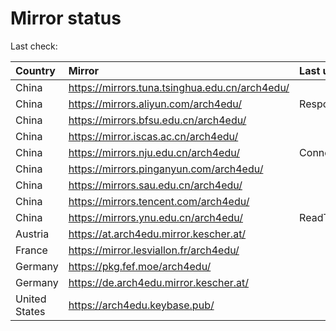 <script src="./time.js"></script>
# Mirror status
Last check: <script type="text/javascript">localize(1666274798.6544886);</script>

|Country|Mirror|Last update|
|:------|:-----|:----------|
|China|https://mirrors.tuna.tsinghua.edu.cn/arch4edu/|<script type="text/javascript">localize(1666249177);</script>|
|China|https://mirrors.aliyun.com/arch4edu/|Response 404|
|China|https://mirrors.bfsu.edu.cn/arch4edu/|<script type="text/javascript">localize(1666249177);</script>|
|China|https://mirror.iscas.ac.cn/arch4edu/|<script type="text/javascript">localize(1666249177);</script>|
|China|https://mirrors.nju.edu.cn/arch4edu/|ConnectTimeout|
|China|https://mirrors.pinganyun.com/arch4edu/|<script type="text/javascript">localize(1666192548);</script>|
|China|https://mirrors.sau.edu.cn/arch4edu/|<script type="text/javascript">localize(1650446957);</script>|
|China|https://mirrors.tencent.com/arch4edu/|<script type="text/javascript">localize(1666205866);</script>|
|China|https://mirrors.ynu.edu.cn/arch4edu/|ReadTimeout|
|Austria|https://at.arch4edu.mirror.kescher.at/|<script type="text/javascript">localize(1666249177);</script>|
|France|https://mirror.lesviallon.fr/arch4edu/|<script type="text/javascript">localize(1666205866);</script>|
|Germany|https://pkg.fef.moe/arch4edu/|<script type="text/javascript">localize(1666249177);</script>|
|Germany|https://de.arch4edu.mirror.kescher.at/|<script type="text/javascript">localize(1666249177);</script>|
|United States|https://arch4edu.keybase.pub/|<script type="text/javascript">localize(1666205866);</script>|

<script src="./tablefilter/tablefilter.js"></script>
<script src="./table.js"></script>